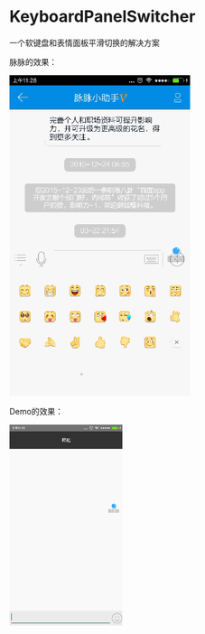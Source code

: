 # KeyboardPanelSwitcher
一个软键盘和表情面板平滑切换的解决方案

脉脉的效果：

![image](./screenshots/maimai.gif)

Demo的效果：

![](./screenshots/screenshot.gif)
